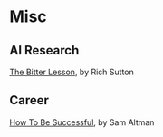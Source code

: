# Misc

## AI Research

[The Bitter Lesson](http://www.incompleteideas.net/IncIdeas/BitterLesson.html), by Rich Sutton

## Career

[How To Be Successful](https://blog.samaltman.com/how-to-be-successful), by Sam Altman
